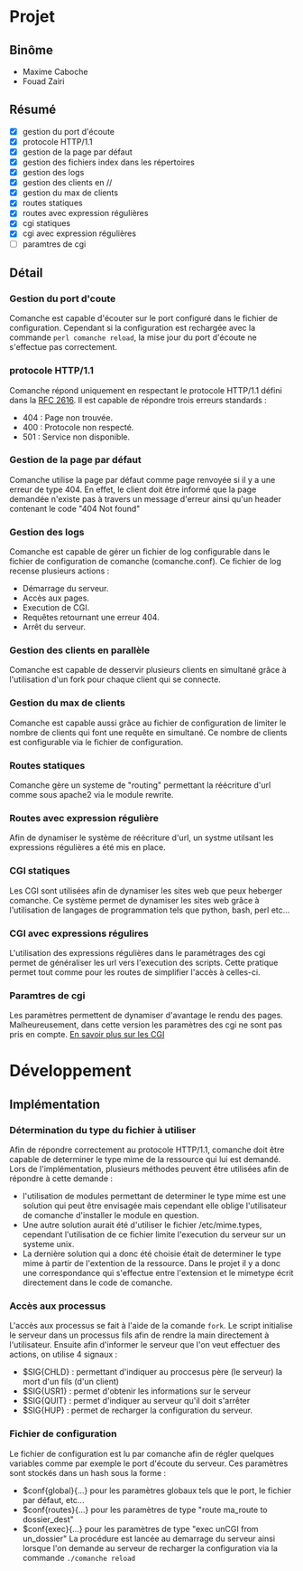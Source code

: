 Projet
======

Binôme
------

- Maxime Caboche
- Fouad Zairi

Résumé
------
  - [X] gestion du port d'écoute
  - [X] protocole HTTP/1.1
  - [X] gestion de la page par défaut
  - [X] gestion des fichiers index dans les répertoires
  - [X] gestion des logs
  - [X] gestion des clients en //
  - [X] gestion du max de clients
  - [X] routes statiques
  - [X] routes avec expression régulières
  - [X] cgi statiques
  - [X] cgi avec expression régulières
  - [ ] paramtres de cgi

Détail
------
### Gestion du port d'coute
Comanche est capable d'écouter sur le port configuré dans le fichier de configuration. Cependant si la configuration est rechargée avec la commande `perl comanche reload`, la mise  jour du port d'écoute ne s'effectue pas correctement.

### protocole HTTP/1.1
Comanche répond uniquement en respectant le protocole HTTP/1.1 défini dans la [RFC 2616](www.ietf.org/rfc/rfc2616.txt). Il est capable de répondre  trois erreurs standards : 
- 404 : Page non trouvée.
- 400 : Protocole non respecté.
- 501 : Service non disponible.

### Gestion de la page par défaut
Comanche utilise la page par défaut comme page  renvoyée si il y a une erreur de type 404. En effet, le client doit être informé que la page demandée n'existe pas à travers un message d'erreur ainsi qu'un header contenant le code "404 Not found"

### Gestion des logs
Comanche est capable de gérer un fichier de log configurable dans le fichier de configuration de comanche (comanche.conf). Ce fichier de log recense plusieurs actions : 
- Démarrage du serveur.
- Accès aux pages.
- Execution de CGI.
- Requêtes retournant une erreur 404.
- Arrêt du serveur.

### Gestion des clients en parallèle
Comanche est capable de desservir plusieurs clients en simultané grâce à l'utilisation d'un fork pour chaque client qui se connecte.

### Gestion du max de clients
Comanche est capable aussi grâce au fichier de configuration de limiter le nombre de clients qui font une requête en simultané. Ce nombre de clients est configurable via le fichier de configuration.

### Routes statiques
Comanche gère un systeme de "routing" permettant la réécriture d'url comme sous apache2 via le module rewrite.

### Routes avec expression régulière
Afin de dynamiser le système de réécriture d'url, un systme utilsant les expressions régulières a été mis en place.

### CGI statiques
Les CGI sont utilisées afin de dynamiser les sites web que peux heberger comanche. Ce système permet de dynamiser les sites web grâce à l'utilisation de langages de programmation tels que python, bash, perl etc...

### CGI avec expressions régulires
L'utilisation des expressions régulières dans le paramétrages des cgi permet de généraliser les url vers l'execution des scripts. Cette pratique permet tout comme pour les routes de simplifier l'accès à celles-ci.

### Paramtres de cgi
Les paramètres permettent de dynamiser d'avantage le rendu des pages. Malheureusement, dans cette version les paramètres des cgi ne sont pas pris en compte. [En savoir plus sur les CGI](http://www.ietf.org/rfc/rfc3875)


Développement
=============

Implémentation
--------------

### Détermination du type du fichier à utiliser
Afin de répondre correctement au protocole HTTP/1.1, comanche doit être capable de determiner le type mime de la ressource qui lui est demandé. Lors de l'implémentation, plusieurs méthodes peuvent être utilisées afin de répondre à cette demande : 
- l'utilisation de modules permettant de determiner le type mime est une solution qui peut être envisagée mais cependant elle oblige l'utilisateur de comanche d'installer le module en question.
- Une autre solution aurait été d'utiliser le fichier /etc/mime.types, cependant l'utilisation de ce fichier limite l'execution du serveur sur un systeme unix.
- La dernière solution qui a donc été choisie était de determiner le type mime à partir de l'extention de la ressource. Dans le projet il y a donc une correspondance qui s'effectue entre l'extension et le mimetype écrit directement dans le code de comanche. 


### Accès aux processus
L'accès aux processus se fait à l'aide de la comande `fork`. Le script initialise le serveur dans un processus fils afin de rendre la main directement à l'utilisateur. Ensuite afin d'informer le serveur que l'on veut effectuer des actions, on utilise 4 signaux :
-    $SIG{CHLD} : permettant d'indiquer au proccesus père (le serveur) la mort d'un fils (d'un client) 
-    $SIG{USR1} : permet d'obtenir les informations sur le serveur
-    $SIG{QUIT} : permet d'indiquer au serveur qu'il doit s'arrêter
-    $SIG{HUP}  : permet de recharger la configuration du serveur. 

### Fichier de configuration
Le fichier de configuration est lu par comanche afin de régler quelques variables comme par exemple le port d'écoute du serveur. Ces paramètres sont stockés dans un hash sous la forme : 
- $conf{global}{...} pour les paramètres globaux tels que le port, le fichier par défaut, etc...
- $conf{routes}{...} pour les paramètres de type "route ma_route to dossier_dest"
- $conf{exec}{...} pour les paramètres de type "exec unCGI from un_dossier"
La procédure est lancée au demarrage du serveur ainsi lorsque l'on demande au serveur de recharger la configuration via la commande `./comanche reload`
